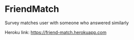 # FriendMatch
Survey matches user with someone who answered similarly

Heroku link: https://friend-match.herokuapp.com